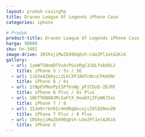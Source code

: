 ```yaml
---
layout: produk-casinghp
title: Draven League Of Legends iPhone Case
categories: iphone

# Produk
product-title: Draven League Of Legends iPhone Case
harga: 90000
sku: hn-3481
image-drive: 1R5hojiMwZb990qDsh-LUeZPl1etA2Ki6
gallery:
  - url: 1ymW75NomDTVu4rPGsVRgC31QLfebXOL2
    title: iPhone 5 / 5s / SE
  - url: 1ib5eAZA8yzi2LkCXPJAH7cNcvCFKm5Nr
    title: iPhone 6 / 6s
  - url: 1tNpEVMeePpIIPfHsWp_pFICDyQ-2DJRF
    title: iPhone 6 Plus / 6s Plus
  - url: 1BhTTKNANJMiSaFtX_HowbXjZFyW8JSxL
    title: iPhone 7 / 8
  - url: 1SJm9rrbV6Ic4hORq8ocojiIOlQ2RenZ0
    title: iPhone 7 Plus / 8 Plus
  - url: 1R5hojiMwZb990qDsh-LUeZPl1etA2Ki6
    title: iPhone X
---
```

